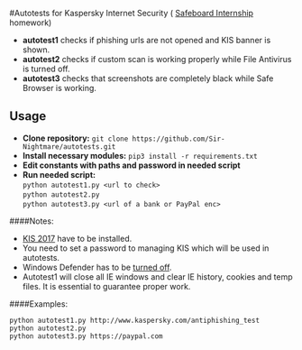 #Autotests for Kaspersky Internet Security ( [Safeboard Internship](http://safeboard.kaspersky.ru/) homework)

- **autotest1** checks if phishing urls are not opened and KIS banner is shown.
- **autotest2** checks if custom scan is working properly while File Antivirus is turned off.
- **autotest3** checks that screenshots are completely black while Safe Browser is working.

## Usage
- **Clone repository:** `git clone https://github.com/Sir-Nightmare/autotests.git`  
- **Install necessary modules:** `pip3 install -r requirements.txt`
- **Edit constants with paths and password in needed script**
- **Run needed script:**   
`python autotest1.py <url to check>`   
`python autotest2.py`   
`python autotest3.py <url of a bank or PayPal enc>`   

####Notes:
- [KIS 2017](https://products.s.kaspersky-labs.com/english/homeuser/kis2017/kis17.0.0.611en_11482.exe) 
have to be installed.
- You need to set a password to managing KIS which will be used in autotests.
- Windows Defender has to be [turned off](http://www.howtogeek.com/howto/15788/how-to-uninstall-disable-and-remove-windows-defender.-also-how-turn-it-off/).
- Autotest1 will close all IE windows and clear IE history, cookies and temp files. It is essential to
guarantee proper work.

####Examples:

```
python autotest1.py http://www.kaspersky.com/antiphishing_test
python autotest2.py
python autotest3.py https://paypal.com
```